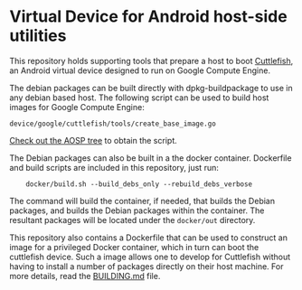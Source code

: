 # Virtual Device for Android host-side utilities

This repository holds supporting tools that prepare a host to boot
[Cuttlefish](https://source.android.com/setup/create/cuttlefish), an Android
virtual device designed to run on Google Compute Engine.

The debian packages can be built directly with dpkg-buildpackage to use in any
debian based host. The following script can be used to build host images for
Google Compute Engine:

    device/google/cuttlefish/tools/create_base_image.go

[Check out the AOSP tree](https://source.android.com/setup/build/downloading)
to obtain the script.

The Debian packages can also be built in a the docker container. Dockerfile and
build scripts are included in this repository, just run:

```
    docker/build.sh --build_debs_only --rebuild_debs_verbose
```

The command will build the container, if needed, that builds the Debian packages,
and builds the Debian packages within the container. The resultant packages will
be located under the ```docker/out``` directory.
 
This repository also contains a Dockerfile that can be used to construct an
image for a privileged Docker container, which in turn can boot the cuttlefish
device.  Such a image allows one to develop for Cuttlefish without having to
install a number of packages directly on their host machine. For more details,
read the [BUILDING.md](docker/BUILDING.md) file.
